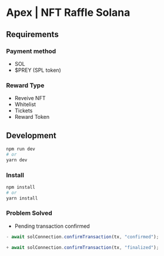 # Apex | NFT Raffle Solana

## Requirements

### Payment method
- SOL
- $PREY (SPL token)

### Reward Type
- Reveive NFT
- Whitelist
- Tickets
- Reward Token

## Development

```bash
npm run dev
# or
yarn dev
```
### Install


```bash
npm install
# or
yarn install
```
### Problem Solved
- Pending transaction confirmed
``` javascript
- await solConnection.confirmTransaction(tx, "confirmed");

+ await solConnection.confirmTransaction(tx, "finalized");
```